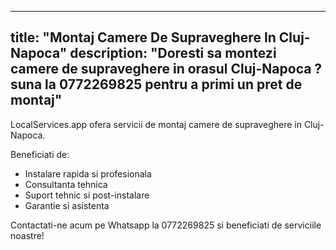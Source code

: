 
---
title: "Montaj Camere De Supraveghere In Cluj-Napoca"
description: "Doresti sa montezi camere de supraveghere in orasul Cluj-Napoca ? suna la 0772269825 pentru a primi un pret de montaj"
---


LocalServices.app ofera servicii de montaj camere de supraveghere in Cluj-Napoca. 

Beneficiati de: 
- Instalare rapida si profesionala 
- Consultanta tehnica
- Suport tehnic si post-instalare 
- Garantie si asistenta 

Contactati-ne acum pe Whatsapp la 0772269825 si beneficiati de serviciile noastre!
